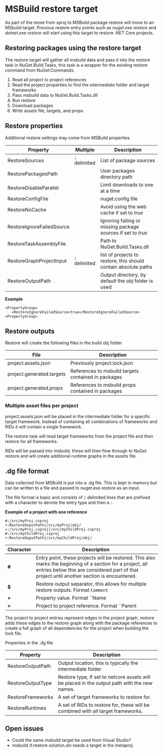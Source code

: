 # MSBuild restore target

As part of the move from xproj to MSBuild package restore will move to an MSbuild target. Previous restore entry points such as *nuget.exe restore* and *dotnet.exe restore* will start using this target to restore .NET Core projects.

## Restoring packages using the restore target

The restore target will gather all msbuild data and pass it into the restore task in NuGet.Build.Tasks, this task is a wrapper for the existing restore command from NuGet.Commands.

1. Read all project to project references
1. Read the project properties to find the intermediate folder and target frameworks
1. Pass msbuild data to NuGet.Build.Tasks.dll
1. Run restore
1. Download packages
1. Write assets file, targets, and props

## Restore properties
Additional restore settings may come from MSBuild properties.

| Property | Multiple | Description |
| -------- | ------- | ----------- |
| RestoreSources | ``;`` delimited | List of package sources |
| RestorePackagesPath | | User packages directory path |
| RestoreDisableParallel | | Limit downloads to one at a time |
| RestoreConfigFile | | nuget.config file |
| RestoreNoCache | |  Avoid using the web cache if set to *true* |
| RestoreIgnoreFailedSource | | Ignoring failing or missing package sources if set to *true* |
| RestoreTaskAssemblyFile | | Path to NuGet.Build.Tasks.dll |
| RestoreGraphProjectInput | ``;`` delimited  | list of projects to restore, this should contain absolute paths |
| RestoreOutputPath | | Output directory, by default the obj folder is used |

**Example**

```msbuild
<PropertyGroup>
   <RestoreIgnoreFailedSource>true</RestoreIgnoreFailedSource>
<PropertyGroup>
```

## Restore outputs

Restore will create the following files in the build obj folder

| File | Description |
| ---- | ----------- |
| project.assets.json | Previously project.lock.json |
| project.generated.targets | References to msbuild targets contained in packages |
| project.generated.props | References to msbuild props contained in packages |

### Multiple asset files per project

project.assets.json will be placed in the intermediate folder for a specific target framework. Instead of containing all combinations of frameworks and RIDs it will contain a single framework.

The restore task will read target frameworks from the project file and then restore for all frameworks.

RIDs will be passed into msbuild, these will then flow through to NuGet restore and will create additional runtime graphs in the assets file.

## .dg file format

Data collected from MSBuild is put into a .dg file. This is kept in memory but can be written to a file and passed to nuget.exe restore as an input.

The file format is basic and consists of ``|`` delimited lines that are prefixed with a character to denote the entry type and then a ``:``.

**Example of a project with one reference**
```
#:/src/myProj.csproj
+:RestoreOuputPath|/src/myProj/obj/
=:/src/myProj.csproj|/src/myChildProj.csproj
#:/src/myChildProj.csproj
+:RestoreOuputPath|/src/myChildProj/obj/
```

| Character | Description |
| --------- | ----------- |
| **#** | Entry point, these projects will be restored. This also marks the beginning of a section for a project, all entries below this are considered part of that project until another section is encountered. |
| **$** | Restore output separator, this allows for multiple restore outputs. Format ``Comment`` |
| **+** | Property value. Format ``Name|Value`` |
| **=** | Project to project reference. Format ``Parent|Child`` |

The project to project entries represent edges in the project graph, restore adds these edges to the restore graph along with the package references to create a full graph of all dependencies for the project when building the lock file.

Properties in the .dg file

| Property  | Description |
| --------- | ----------- |
| RestoreOutputPath | Output location, this is typically the intermediate folder |
| RestoreOutputType | Restore type, if set to netcore assets will be placed in the output path with the new names. |
| RestoreFrameworks | A set of target frameworks to restore for. |
| RestoreRuntimes   | A set of RIDs to restore for, these will be combined with all target frameworks. |

## Open issues

* Could the same msbuild target be used from Visual Studio?
* msbuild /t:restore solution.sln needs a target in the metaproj
